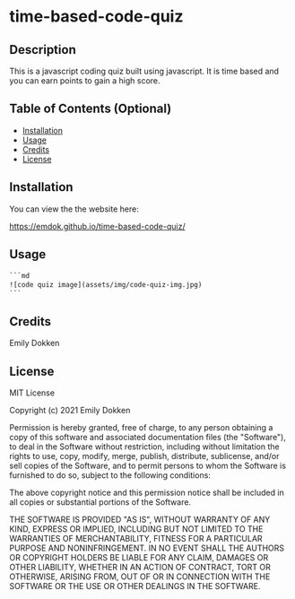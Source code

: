 # time-based-code-quiz
## Description
This is a javascript coding quiz built using javascript. It is time based and you can earn points to gain a high score.
## Table of Contents (Optional)

- [Installation](#installation)
- [Usage](#usage)
- [Credits](#credits)
- [License](#license)
## Installation
You can view the the website here:

https://emdok.github.io/time-based-code-quiz/
## Usage

    ```md
    ![code quiz image](assets/img/code-quiz-img.jpg)
    ```
## Credits
Emily Dokken
## License

MIT License

Copyright (c) 2021 Emily Dokken

Permission is hereby granted, free of charge, to any person obtaining a copy
of this software and associated documentation files (the "Software"), to deal
in the Software without restriction, including without limitation the rights
to use, copy, modify, merge, publish, distribute, sublicense, and/or sell
copies of the Software, and to permit persons to whom the Software is
furnished to do so, subject to the following conditions:

The above copyright notice and this permission notice shall be included in all
copies or substantial portions of the Software.

THE SOFTWARE IS PROVIDED "AS IS", WITHOUT WARRANTY OF ANY KIND, EXPRESS OR
IMPLIED, INCLUDING BUT NOT LIMITED TO THE WARRANTIES OF MERCHANTABILITY,
FITNESS FOR A PARTICULAR PURPOSE AND NONINFRINGEMENT. IN NO EVENT SHALL THE
AUTHORS OR COPYRIGHT HOLDERS BE LIABLE FOR ANY CLAIM, DAMAGES OR OTHER
LIABILITY, WHETHER IN AN ACTION OF CONTRACT, TORT OR OTHERWISE, ARISING FROM,
OUT OF OR IN CONNECTION WITH THE SOFTWARE OR THE USE OR OTHER DEALINGS IN THE
SOFTWARE.
